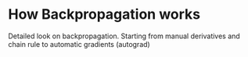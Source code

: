 # How Backpropagation works

Detailed look on backpropagation. Starting from manual derivatives and chain rule to automatic gradients (autograd)
